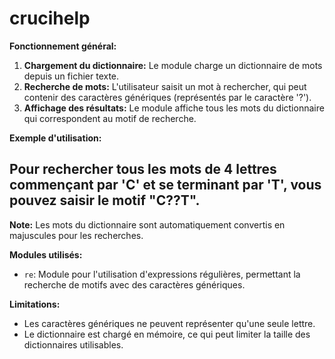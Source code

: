 # crucihelp

 **Fonctionnement général:**
 
 1. **Chargement du dictionnaire:** Le module charge un dictionnaire de mots depuis un fichier texte.
 2. **Recherche de mots:** L'utilisateur saisit un mot à rechercher, qui peut contenir des caractères génériques (représentés par le caractère '?'). 
 3. **Affichage des résultats:** Le module affiche tous les mots du dictionnaire qui correspondent au motif de recherche.
 
 **Exemple d'utilisation:**
 
## Pour rechercher tous les mots de 4 lettres commençant par 'C' et se terminant par 'T', vous pouvez saisir le motif "C??T".
 
 **Note:** Les mots du dictionnaire sont automatiquement convertis en majuscules pour les recherches.
 
 **Modules utilisés:**
 
 * `re`: Module pour l'utilisation d'expressions régulières, permettant la recherche de motifs avec des caractères génériques.
 
 **Limitations:**
 
 * Les caractères génériques ne peuvent représenter qu'une seule lettre.
 * Le dictionnaire est chargé en mémoire, ce qui peut limiter la taille des dictionnaires utilisables.
